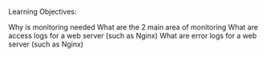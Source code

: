 Learning Objectives:

Why is monitoring needed
What are the 2 main area of monitoring
What are access logs for a web server (such as Nginx)
What are error logs for a web server (such as Nginx)
